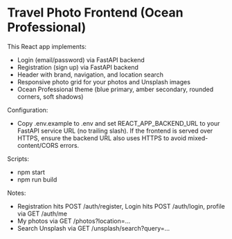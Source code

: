 # Travel Photo Frontend (Ocean Professional)

This React app implements:
- Login (email/password) via FastAPI backend
- Registration (sign up) via FastAPI backend
- Header with brand, navigation, and location search
- Responsive photo grid for your photos and Unsplash images
- Ocean Professional theme (blue primary, amber secondary, rounded corners, soft shadows)

Configuration:
- Copy .env.example to .env and set REACT_APP_BACKEND_URL to your FastAPI service URL (no trailing slash).
  If the frontend is served over HTTPS, ensure the backend URL also uses HTTPS to avoid mixed-content/CORS errors.

Scripts:
- npm start
- npm run build

Notes:
- Registration hits POST /auth/register, Login hits POST /auth/login, profile via GET /auth/me
- My photos via GET /photos?location=...
- Search Unsplash via GET /unsplash/search?query=...
